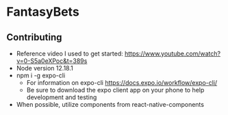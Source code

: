 # FantasyBets

## Contributing

- Reference video I used to get started: https://www.youtube.com/watch?v=0-S5a0eXPoc&t=389s
- Node version 12.18.1
- npm i -g expo-cli
  - For information on expo-cli https://docs.expo.io/workflow/expo-cli/
  - Be sure to download the expo client app on your phone to help development and testing
- When possible, utilize components from react-native-components
